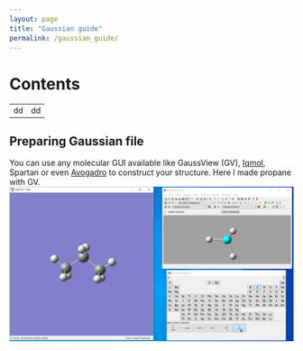 ```yaml
---
layout: page
title: "Gaussian guide"
permalink: /gaussian_guide/
---
```


# Contents
|   |   |
|---|---|
|dd|dd|

## Preparing Gaussian file
You can use any molecular GUI available like GaussView (GV), [Iqmol](http://iqmol.org/), Spartan or even [Avogadro](https://avogadro.cc/) to construct your structure. Here I made propane with GV.
![propane](/files/guide/propane.png)
